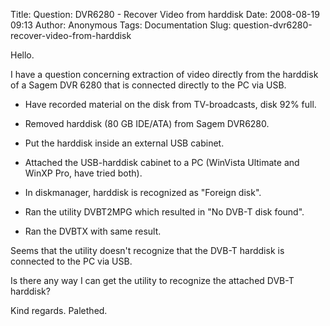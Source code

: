 Title: Question: DVR6280 - Recover Video from harddisk
Date: 2008-08-19 09:13
Author: Anonymous
Tags: Documentation
Slug: question-dvr6280-recover-video-from-harddisk

Hello.

I have a question concerning extraction of video directly from the
harddisk of a Sagem DVR 6280 that is connected directly to the PC via
USB.

- Have recorded material on the disk from TV-broadcasts, disk 92% full.  

- Removed harddisk (80 GB IDE/ATA) from Sagem DVR6280.  

- Put the harddisk inside an external USB cabinet.  

- Attached the USB-harddisk cabinet to a PC (WinVista Ultimate and WinXP
Pro, have tried both).  

- In diskmanager, harddisk is recognized as "Foreign disk".  

- Ran the utility DVBT2MPG which resulted in "No DVB-T disk found".  

- Ran the DVBTX with same result.

Seems that the utility doesn't recognize that the DVB-T harddisk is
connected to the PC via USB.  

Is there any way I can get the utility to recognize the attached DVB-T
harddisk?

Kind regards. Palethed.


